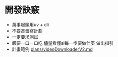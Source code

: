 # 開發訣竅
 - 萬事起頭用uv + cli
 - 不要吝嗇寫計劃
 - 一定要求測試
 - 飯要一口一口吃 儘量看懂ai每一步要做什麼 做出指引
 - 計畫範例 [plans/videoDownloaderV2.md](plans/videoDownloaderV2.md)